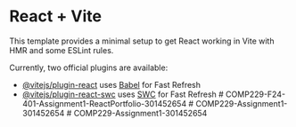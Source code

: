 # React + Vite

This template provides a minimal setup to get React working in Vite with HMR and some ESLint rules.

Currently, two official plugins are available:

- [@vitejs/plugin-react](https://github.com/vitejs/vite-plugin-react/blob/main/packages/plugin-react/README.md) uses [Babel](https://babeljs.io/) for Fast Refresh
- [@vitejs/plugin-react-swc](https://github.com/vitejs/vite-plugin-react-swc) uses [SWC](https://swc.rs/) for Fast Refresh
#   C O M P 2 2 9 - F 2 4 - 4 0 1 - A s s i g n m e n t 1 - R e a c t P o r t f o l i o - 3 0 1 4 5 2 6 5 4  
 #   C O M P 2 2 9 - A s s i g n m e n t 1 - 3 0 1 4 5 2 6 5 4  
 #   C O M P 2 2 9 - A s s i g n m e n t 1 - 3 0 1 4 5 2 6 5 4  
 